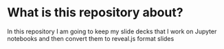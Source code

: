 # What is this repository about?
In this repository I am going to keep my slide decks that I work on Jupyter notebooks and then convert them to reveal.js format slides
